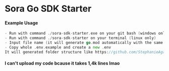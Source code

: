 # Sora Go SDK Starter

#### Example Usage
```go
- Run with command ./sora-sdk-starter.exe on your git bash (windows only)
- Run with command ./sora-sdk-starter on your terminal (linux only)
- Input file name (it will generate go.mod automatically with the same name that u already input)
- Copy whole .env.example and create a new .env 
It will generated folder structure like https://github.com/StephanieAgatha/Soraa-Go
```

#### I can't upload my code bcause it takes 1,4k lines lmao 
